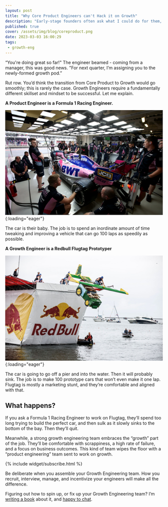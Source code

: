 ```yaml
---
layout: post
title: "Why Core Product Engineers can't Hack it on Growth"
description: "Early-stage founders often ask what I could do for them, and how they might go about spinning up a growth team."
published: true
cover: /assets/img/blog/coreproduct.png
date: 2023-03-03 16:00:29
tags:
 - growth-eng
---
```


“You're doing great so far!" The engineer beamed - coming from a manager, this was good news. "For next quarter, I’m assigning you to the newly-formed growth pod.”

Rut row. You’d think the transition from Core Product to Growth would go smoothly; this is rarely the case. Growth Engineers require a fundamentally different skillset and mindset to be successful. Let me explain.

  

**A Product Engineer is a Formula 1 Racing Engineer.**

![Why Core Product Engineers can't Hack it on Growth](/assets/img/blog/f1.jpg){:loading="eager"}

The car is their baby. The job is to spend an inordinate amount of time tweaking and improving a vehicle that can go 100 laps as speedily as possible.

  

**A Growth Engineer is a Redbull Flugtag Prototyper**


![Why Core Product Engineers can't Hack it on Growth](/assets/img/blog/redbull.jpg){:loading="eager"}

The car is going to go off a pier and into the water. Then it will probably sink. The job is to make 100 prototype cars that won’t even make it one lap. Flugtag is mostly a marketing stunt, and they’re comfortable and aligned with that.

What happens?
-------------

If you ask a Formula 1 Racing Engineer to work on Flugtag, they’ll spend too long trying to build the perfect car, and then sulk as it slowly sinks to the bottom of the bay. Then they’ll quit.

Meanwhile, a strong growth engineering team embraces the “growth” part of the job. They’ll be comfortable with scrappiness, a high rate of failure, and a focus on business outcomes. This kind of team wipes the floor with a “product engineering” team sent to work on growth.

{% include widget/subscribe.html %}

Be deliberate when you assemble your Growth Engineering team. How you recruit, interview, manage, and incentivize your engineers will make all the difference.

Figuring out how to spin up, or fix up your Growth Engineering team? I’m [writing a book](https://tinyletter.com/engineering-growth) about it, and [happy to chat](https://alexeymk.com/growth-eng).


